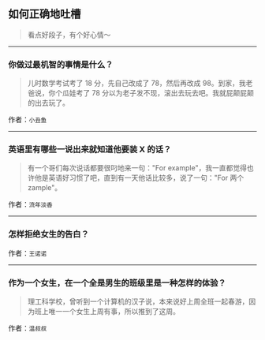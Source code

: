 ## 如何正确地吐槽

> 看点好段子，有个好心情～


 
---

### 你做过最机智的事情是什么？

> 儿时数学考试考了 18 分，先自己改成了 78，然后再改成 98。到家，我老爸说，你个瓜娃考了 78 分以为老子发不现，滚出去玩去吧。我就屁颠屁颠的出去玩了。


作者：`小丑鱼`

---

### 英语里有哪些一说出来就知道他要装 X 的话？

> 有一个哥们每次说话都要很叼地来一句："For example"，我一直都觉得也许他是英语好习惯了吧，直到有一天他话比较多，说了一句："For 两个zample"。


作者：`流年淡香`

---

### 怎样拒绝女生的告白？

> 


作者：`王诺诺`

---

### 作为一个女生，在一个全是男生的班级里是一种怎样的体验？

> 理工科学校，曾听到一个计算机的汉子说，本来说好上周全班一起春游，因为班上唯一一个女生上周有事，所以推到了这周。


作者：`温叔叔`